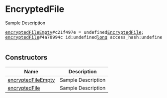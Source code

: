 # EncryptedFile

Sample Description

<pre>
<a href="../constructor/encryptedFileEmpty">encryptedFileEmpty</a>#c21f497e = undefined<a href="../type/EncryptedFile.md">EncryptedFile</a>;
<a href="../constructor/encryptedFile">encryptedFile</a>#4a70994c id:undefined<a href="../type/long.md">long</a> access_hash:undefined<a href="../type/long.md">long</a> size:undefined<a href="../type/int.md">int</a> dc_id:undefined<a href="../type/int.md">int</a> key_fingerprint:undefined<a href="../type/int.md">int</a> = undefined<a href="../type/EncryptedFile.md">EncryptedFile</a>;

</pre>

## Constructors

| Name | Description |
|------|-------------|
| [encryptedFileEmpty](../constructor/encryptedFileEmpty.md) | Sample Description |
| [encryptedFile](../constructor/encryptedFile.md) | Sample Description |

